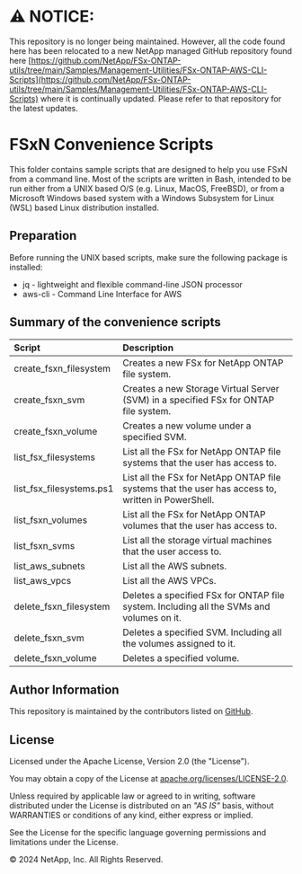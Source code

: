 # :warning: **NOTICE:**

This repository is no longer being maintained. However, all the code found here has been relocated to a new NetApp managed GitHub repository found here [https://github.com/NetApp/FSx-ONTAP-utils/tree/main/Samples/Management-Utilities/FSx-ONTAP-AWS-CLI-Scripts](https://github.com/NetApp/FSx-ONTAP-utils/tree/main/Samples/Management-Utilities/FSx-ONTAP-AWS-CLI-Scripts) where it is continually updated. Please refer to that repository for the latest updates.

# FSxN Convenience Scripts
This folder contains sample scripts that are designed to help you use FSxN from
a command line. Most of the scripts are written in Bash, intended to be run either from
a UNIX based O/S (e.g. Linux, MacOS, FreeBSD), or from a Microsoft Windows based system with a
Windows Subsystem for Linux (WSL) based Linux distribution installed.

## Preparation
Before running the UNIX based scripts, make sure the following package is installed:

* jq  - lightweight and flexible command-line JSON processor
* aws-cli - Command Line Interface for AWS

## Summary of the convenience scripts

| Script                  | Description     |
|:------------------------|:----------------|
|create_fsxn_filesystem   | Creates a new FSx for NetApp ONTAP file system. |
|create_fsxn_svm          | Creates a new Storage Virtual Server (SVM) in a specified FSx for ONTAP file system. |
|create_fsxn_volume       | Creates a new volume under a specified SVM. |
|list_fsx_filesystems     | List all the FSx for NetApp ONTAP file systems that the user has access to. |
|list_fsx_filesystems.ps1 | List all the FSx for NetApp ONTAP file systems that the user has access to, written in PowerShell. |
|list_fsxn_volumes        | List all the FSx for NetApp ONTAP volumes that the user has access to. |
|list_fsxn_svms           | List all the storage virtual machines that the user access to. |
|list_aws_subnets         | List all the AWS subnets. |
|list_aws_vpcs            | List all the AWS VPCs. |
|delete_fsxn_filesystem   | Deletes a specified FSx for ONTAP file system. Including all the SVMs and volumes on it. |
|delete_fsxn_svm          | Deletes a specified SVM. Including all the volumes assigned to it. |
|delete_fsxn_volume       | Deletes a specified volume. |


## Author Information

This repository is maintained by the contributors listed on [GitHub](https://github.com/NetApp/FSx-ONTAP-samples-scripts/graphs/contributors).

## License

Licensed under the Apache License, Version 2.0 (the "License").

You may obtain a copy of the License at [apache.org/licenses/LICENSE-2.0](http://www.apache.org/licenses/LICENSE-2.0).

Unless required by applicable law or agreed to in writing, software distributed under the License is distributed on an _"AS IS"_ basis, without WARRANTIES or conditions of any kind, either express or implied.

See the License for the specific language governing permissions and limitations under the License.

© 2024 NetApp, Inc. All Rights Reserved.
